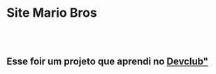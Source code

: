 <h1>Site Mario Bros</h1>
<br>
<br>
<h2>Esse foir um projeto que aprendi no <a href https://rodolfomori.com.br/deveclub>Devclub"</a></h2>
